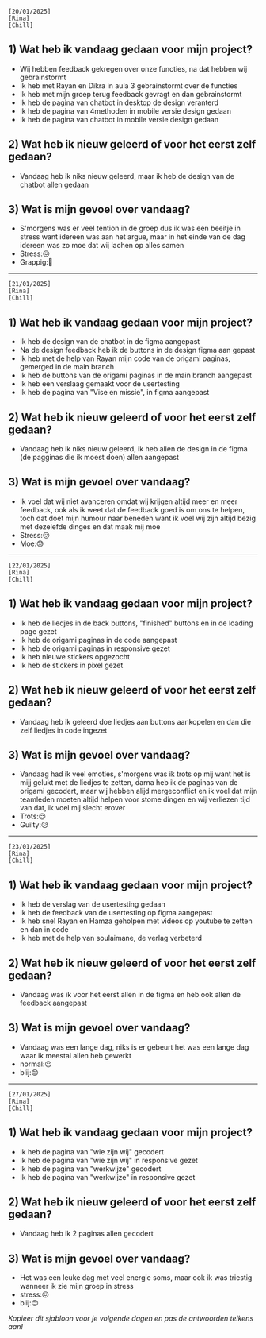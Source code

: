 

`[20/01/2025]`  
`[Rina]`  
`[Chill]`

## 1) Wat heb ik vandaag gedaan voor mijn project?

- Wij hebben feedback gekregen over onze functies, na dat hebben wij gebrainstormt
- Ik heb met Rayan en Dikra in aula 3 gebrainstormt over de functies
- Ik heb met mijn groep terug feedback gevragt en dan gebrainstormt
- Ik heb de pagina van chatbot in desktop de design veranterd
- Ik heb de pagina van 4methoden in mobile versie design gedaan
- Ik heb de pagina van chatbot in mobile versie design gedaan

## 2) Wat heb ik nieuw geleerd of voor het eerst zelf gedaan?

- Vandaag heb ik niks nieuw geleerd, maar ik heb de design van de chatbot allen gedaan

## 3) Wat is mijn gevoel over vandaag?

- S'morgens was er veel tention in de groep dus ik was een beeitje in stress want idereen was aan het argue,
  maar in het einde van de dag idereen was zo moe dat wij lachen op alles samen
- Stress:😖
- Grappig:🤣

---

`[21/01/2025]`  
`[Rina]`  
`[Chill]`

## 1) Wat heb ik vandaag gedaan voor mijn project?

- Ik heb de design van de chatbot in de figma aangepast
- Na de design feedback heb ik de buttons in de design figma aan gepast
- Ik heb met de help van Rayan mijn code van de origami paginas, gemerged in de main branch
- Ik heb de buttons van de origami paginas in de main branch aangepast
- Ik heb een verslaag gemaakt voor de usertesting
- Ik heb de pagina van "Vise en missie", in figma aangepast

## 2) Wat heb ik nieuw geleerd of voor het eerst zelf gedaan?

- Vandaag heb ik niks nieuw geleerd, ik heb allen de design in de figma (de pagginas die ik moest doen)
  allen aangepast

## 3) Wat is mijn gevoel over vandaag?

- Ik voel dat wij niet avanceren omdat wij krijgen altijd meer en meer feedback, ook als ik weet
  dat de feedback goed is om ons te helpen, toch dat doet mijn humour naar beneden want ik voel wij zijn altijd
  bezig met dezelefde dinges en dat maak mij moe
- Stress:😖
- Moe:😓

---

`[22/01/2025]`  
`[Rina]`  
`[Chill]`

## 1) Wat heb ik vandaag gedaan voor mijn project?

- Ik heb de liedjes in de back buttons, "finished" buttons en in de loading page gezet
- Ik heb de origami paginas in de code aangepast
- Ik heb de origami paginas in responsive gezet
- Ik heb nieuwe stickers opgezocht
- Ik heb de stickers in pixel gezet

## 2) Wat heb ik nieuw geleerd of voor het eerst zelf gedaan?

- Vandaag heb ik geleerd doe liedjes aan buttons aankopelen en dan die zelf liedjes in code ingezet

## 3) Wat is mijn gevoel over vandaag?

- Vandaag had ik veel emoties, s'morgens was ik trots op mij want het is mijj gelukt met de liedjes te zetten,
  darna heb ik de paginas van de origami gecodert, maar wij hebben alijd mergeconflict en ik voel dat mijn teamleden
  moeten altijd helpen voor stome dingen en wij verliezen tijd van dat, ik voel mij slecht erover
- Trots:😌
- Guilty:😥

---

`[23/01/2025]`  
`[Rina]`  
`[Chill]`

## 1) Wat heb ik vandaag gedaan voor mijn project?

- Ik heb de verslag van de usertesting gedaan
- Ik heb de feedback van de usertesting op figma aangepast
- Ik heb snel Rayan en Hamza geholpen met videos op youtube te zetten en dan in code
- Ik heb met de help van soulaimane, de verlag verbeterd

## 2) Wat heb ik nieuw geleerd of voor het eerst zelf gedaan?

- Vandaag was ik voor het eerst allen in de figma en heb ook allen de feedback aangepast

## 3) Wat is mijn gevoel over vandaag?

- Vandaag was een lange dag, niks is er gebeurt het was een lange dag waar ik meestal allen heb gewerkt
- normal:😐
- blij:😊

---

`[27/01/2025]`  
`[Rina]`  
`[Chill]`

## 1) Wat heb ik vandaag gedaan voor mijn project?

- Ik heb de pagina van "wie zijn wij" gecodert
- Ik heb de pagina van "wie zijn wij" in responsive gezet
- Ik heb de pagina van "werkwijze" gecodert
- Ik heb de pagina van "werkwijze" in responsive gezet

## 2) Wat heb ik nieuw geleerd of voor het eerst zelf gedaan?

- Vandaag heb ik 2 paginas allen gecodert

## 3) Wat is mijn gevoel over vandaag?

- Het was een leuke dag met veel energie soms, maar ook ik was triestig wanneer ik zie mijn groep in stress
- stress:😖
- blij:😊

_Kopieer dit sjabloon voor je volgende dagen en pas de antwoorden telkens aan!_
